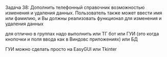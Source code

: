 Задача 38: Дополнить телефонный справочник возможностью изменения и удаления данных. Пользователь также может ввести имя или фамилию, и Вы должны реализовать функционал для изменения и удаления данных

для отлично в группах надо выполнить или ТГ бот или ГУИ (это когда кнопочки и поля ввода как в Виндовс приложениях) или БД

ГУИ можно сделать просто на EasyGUI или Tkinter
